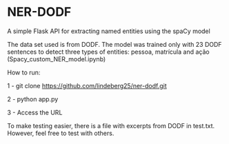 # NER-DODF

A simple Flask API for extracting named entities using the spaCy model

The data set used is from DODF. The model was trained only with 23 DODF sentences to detect three types of entities:
pessoa, matrícula and ação (Spacy_custom_NER_model.ipynb)

How to run:

1 - git clone https://github.com/lindeberg25/ner-dodf.git

2 - python app.py

3 - Access the URL

To make testing easier, there is a file with excerpts from DODF in test.txt. However, feel free to test with others.



